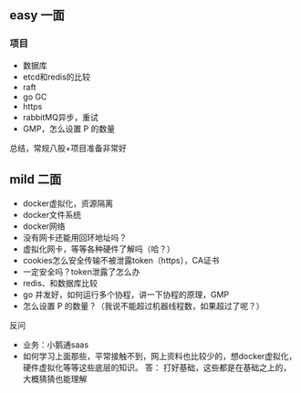 ## easy 一面
### 项目
- 数据库
- etcd和redis的比较
- raft
- go GC
- https
- rabbitMQ异步，重试
- GMP，怎么设置 P 的数量

总结，常规八股+项目准备非常好

## mild 二面
- docker虚拟化，资源隔离
- docker文件系统
- docker网络
- 没有网卡还能用回环地址吗？
- 虚拟化网卡，等等各种硬件了解吗（哈？）
- cookies怎么安全传输不被泄露token（https），CA证书
- 一定安全吗？token泄露了怎么办
- redis、和数据库比较
- go 并发好，如何运行多个协程，讲一下协程的原理，GMP
- 怎么设置 P 的数量？（我说不能超过机器线程数，如果超过了呢？）

反问

- 业务：小鹅通saas
- 如何学习上面那些，平常接触不到，网上资料也比较少的，想docker虚拟化，硬件虚拟化等等这些底层的知识。
    答： 打好基础，这些都是在基础之上的，大概猜猜也能理解
